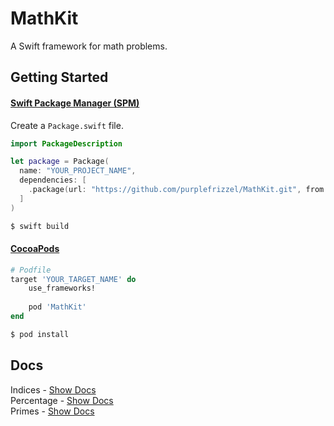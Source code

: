 # MathKit
A Swift framework for math problems.


## Getting Started

#### [Swift Package Manager (SPM)](https://github.com/apple/swift-package-manager#getting-started)

Create a `Package.swift` file.
```swift
import PackageDescription

let package = Package(
  name: "YOUR_PROJECT_NAME",
  dependencies: [
    .package(url: "https://github.com/purplefrizzel/MathKit.git", from: "master")
  ]
)
```

```bash
$ swift build
```

#### [CocoaPods](https://cocoapods.org)
```ruby
# Podfile
target 'YOUR_TARGET_NAME' do
    use_frameworks!
    
    pod 'MathKit'
end
```

```bash
$ pod install
```

## Docs

Indices - [Show Docs](https://github.com/purplefrizzel/MathKit/master/Docs/Indices.md)<br>
Percentage - [Show Docs](https://github.com/purplefrizzel/MathKit/master/Docs/Percentage.md)<br>
Primes - [Show Docs](https://github.com/purplefrizzel/MathKit/master/Docs/Primes.md)
